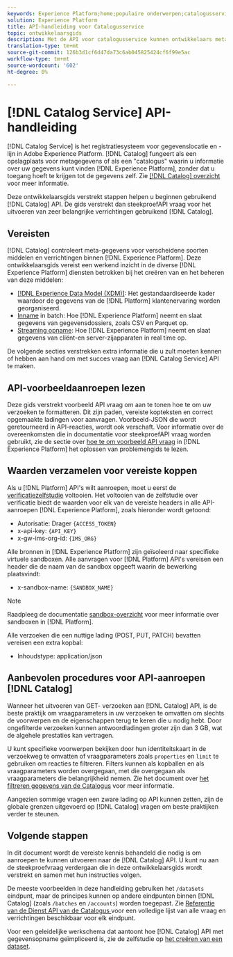 ```yaml
---
keywords: Experience Platform;home;populaire onderwerpen;catalogusservice;catalogus;Catalogusservice;Catalogus
solution: Experience Platform
title: API-handleiding voor Catalogusservice
topic: ontwikkelaarsgids
description: Met de API voor catalogusservice kunnen ontwikkelaars metagegevens voor gegevenssets beheren in Adobe Experience Platform. Volg deze handleiding voor het uitvoeren van toetsbewerkingen met de API.
translation-type: tm+mt
source-git-commit: 126b3d1cf6d47da73c6ab045825424cf6f99e5ac
workflow-type: tm+mt
source-wordcount: '602'
ht-degree: 0%

---
```



# [!DNL Catalog Service] API-handleiding

[!DNL Catalog Service] is het registratiesysteem voor gegevenslocatie en -lijn in Adobe Experience Platform. [!DNL Catalog] fungeert als een opslagplaats voor metagegevens of als een &quot;catalogus&quot; waarin u informatie over uw gegevens kunt vinden  [!DNL Experience Platform], zonder dat u toegang hoeft te krijgen tot de gegevens zelf. Zie [[!DNL Catalog] overzicht](../home.md) voor meer informatie.

Deze ontwikkelaarsgids verstrekt stappen helpen u beginnen gebruikend [!DNL Catalog] API. De gids verstrekt dan steekproefAPI vraag voor het uitvoeren van zeer belangrijke verrichtingen gebruikend [!DNL Catalog].

## Vereisten

[!DNL Catalog] controleert meta-gegevens voor verscheidene soorten middelen en verrichtingen binnen  [!DNL Experience Platform]. Deze ontwikkelaarsgids vereist een werkend inzicht in de diverse [!DNL Experience Platform] diensten betrokken bij het creëren van en het beheren van deze middelen:

* [[!DNL Experience Data Model (XDM)]](../../xdm/home.md): Het gestandaardiseerde kader waardoor de gegevens van de  [!DNL Platform] klantenervaring worden georganiseerd.
* [Inname](../../ingestion/batch-ingestion/overview.md) in batch: Hoe  [!DNL Experience Platform] neemt en slaat gegevens van gegevensdossiers, zoals CSV en Parquet op.
* [Streaming opname](../../ingestion/streaming-ingestion/overview.md): Hoe  [!DNL Experience Platform] neemt en slaat gegevens van cliënt-en server-zijapparaten in real time op.

De volgende secties verstrekken extra informatie die u zult moeten kennen of hebben aan hand om met succes vraag aan [!DNL Catalog Service] API te maken.

## API-voorbeeldaanroepen lezen

Deze gids verstrekt voorbeeld API vraag om aan te tonen hoe te om uw verzoeken te formatteren. Dit zijn paden, vereiste kopteksten en correct opgemaakte ladingen voor aanvragen. Voorbeeld-JSON die wordt geretourneerd in API-reacties, wordt ook verschaft. Voor informatie over de overeenkomsten die in documentatie voor steekproefAPI vraag worden gebruikt, zie de sectie over [hoe te om voorbeeld API vraag](../../landing/troubleshooting.md#how-do-i-format-an-api-request) in [!DNL Experience Platform] het oplossen van problemengids te lezen.

## Waarden verzamelen voor vereiste koppen

Als u [!DNL Platform] API&#39;s wilt aanroepen, moet u eerst de [verificatiezelfstudie](https://www.adobe.com/go/platform-api-authentication-en) voltooien. Het voltooien van de zelfstudie over verificatie biedt de waarden voor elk van de vereiste headers in alle API-aanroepen [!DNL Experience Platform], zoals hieronder wordt getoond:

* Autorisatie: Drager `{ACCESS_TOKEN}`
* x-api-key: `{API_KEY}`
* x-gw-ims-org-id: `{IMS_ORG}`

Alle bronnen in [!DNL Experience Platform] zijn geïsoleerd naar specifieke virtuele sandboxen. Alle aanvragen voor [!DNL Platform] API&#39;s vereisen een header die de naam van de sandbox opgeeft waarin de bewerking plaatsvindt:

* x-sandbox-name: `{SANDBOX_NAME}`

>[!NOTE]
>
>Raadpleeg de documentatie [sandbox-overzicht](../../sandboxes/home.md) voor meer informatie over sandboxen in [!DNL Platform].

Alle verzoeken die een nuttige lading (POST, PUT, PATCH) bevatten vereisen een extra kopbal:

* Inhoudstype: application/json

## Aanbevolen procedures voor API-aanroepen [!DNL Catalog]

Wanneer het uitvoeren van GET- verzoeken aan [!DNL Catalog] API, is de beste praktijk om vraagparameters in uw verzoeken te omvatten om slechts de voorwerpen en de eigenschappen terug te keren die u nodig hebt. Door ongefilterde verzoeken kunnen antwoordladingen groter zijn dan 3 GB, wat de algehele prestaties kan vertragen.

U kunt specifieke voorwerpen bekijken door hun identiteitskaart in de verzoekweg te omvatten of vraagparameters zoals `properties` en `limit` te gebruiken om reacties te filtreren. Filters kunnen als kopballen en als vraagparameters worden overgegaan, met die overgegaan als vraagparameters die belangrijkheid nemen. Zie het document over [het filtreren gegevens van de Catalogus](filter-data.md) voor meer informatie.

Aangezien sommige vragen een zware lading op API kunnen zetten, zijn de globale grenzen uitgevoerd op [!DNL Catalog] vragen om beste praktijken verder te steunen.

## Volgende stappen

In dit document wordt de vereiste kennis behandeld die nodig is om aanroepen te kunnen uitvoeren naar de [!DNL Catalog] API. U kunt nu aan de steekproefvraag verdergaan die in deze ontwikkelaarsgids wordt verstrekt en samen met hun instructies volgen.

De meeste voorbeelden in deze handleiding gebruiken het `/dataSets` eindpunt, maar de principes kunnen op andere eindpunten binnen [!DNL Catalog] (zoals `/batches` en `/accounts`) worden toegepast. Zie [Referentie van de Dienst API van de Catalogus ](https://www.adobe.io/apis/experienceplatform/home/api-reference.html#!acpdr/swagger-specs/catalog.yaml) voor een volledige lijst van alle vraag en verrichtingen beschikbaar voor elk eindpunt.

Voor een geleidelijke werkschema dat aantoont hoe [!DNL Catalog] API met gegevensopname geïmpliceerd is, zie de zelfstudie op [het creëren van een dataset](../datasets/create.md).
